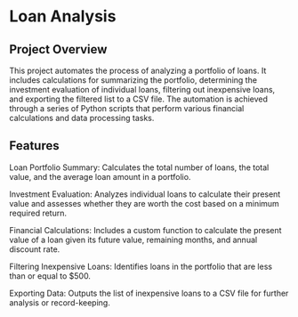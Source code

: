 # Loan Analysis

## Project Overview
This project automates the process of analyzing a portfolio of loans. It includes calculations for summarizing the portfolio, determining the investment evaluation of individual loans, filtering out inexpensive loans, and exporting the filtered list to a CSV file. The automation is achieved through a series of Python scripts that perform various financial calculations and data processing tasks.

## Features
Loan Portfolio Summary: Calculates the total number of loans, the total value, and the average loan amount in a portfolio.

Investment Evaluation: Analyzes individual loans to calculate their present value and assesses whether they are worth the cost based on a minimum required return.

Financial Calculations: Includes a custom function to calculate the present value of a loan given its future value, remaining months, and annual discount rate.

Filtering Inexpensive Loans: Identifies loans in the portfolio that are less than or equal to $500.

Exporting Data: Outputs the list of inexpensive loans to a CSV file for further analysis or record-keeping.
